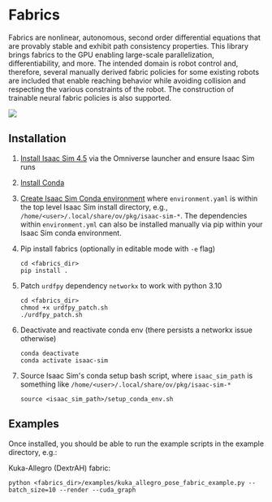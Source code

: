 # Fabrics

Fabrics are nonlinear, autonomous, second order differential equations that are provably stable and exhibit path consistency properties. This library brings fabrics to the GPU enabling large-scale parallelization, differentiability, and more. The intended domain is robot control and, therefore, several manually derived fabric policies for some existing robots are included that enable reaching behavior while avoiding collision and respecting the various constraints of the robot. The construction of trainable neural fabric policies is also supported.

![](./docs/img/gifs/fabrics_collage.gif)

[comment]: < See the documentation for a complete description, [Fabrics Sim Documentation](https://srl.gitlab-master-pages.nvidia.com/fabrics_sim/).>

## Installation
1. [Install Isaac Sim 4.5](https://docs.omniverse.nvidia.com/isaacsim/latest/installation/install_workstation.html) via the Omniverse launcher and ensure Isaac Sim runs 

2. [Install Conda](https://docs.conda.io/projects/conda/en/latest/user-guide/install/linux.html)

3. [Create Isaac Sim Conda environment](https://docs.omniverse.nvidia.com/isaacsim/latest/installation/install_python.html#advanced-running-with-anaconda) where `environment.yaml` is within the top level Isaac Sim install directory, e.g., `/home/<user>/.local/share/ov/pkg/isaac-sim-*`. The dependencies within `environment.yml` can also be installed manually via pip within your Isaac Sim conda environment.

4. Pip install fabrics (optionally in editable mode with `-e` flag)

       cd <fabrics_dir>
       pip install .

5. Patch `urdfpy` dependency `networkx` to work with python 3.10

       cd <fabrics_dir>
       chmod +x urdfpy_patch.sh
       ./urdfpy_patch.sh

6. Deactivate and reactivate conda env (there persists a networkx issue otherwise)

       conda deactivate
       conda activate isaac-sim

7. Source Isaac Sim's conda setup bash script, where `isaac_sim_path` is something like `/home/<user>/.local/share/ov/pkg/isaac-sim-*`

       source <isaac_sim_path>/setup_conda_env.sh



## Examples
Once installed, you should be able to run the example scripts in the example directory, e.g.:

Kuka-Allegro (DextrAH) fabric:

    python <fabrics_dir>/examples/kuka_allegro_pose_fabric_example.py --batch_size=10 --render --cuda_graph
